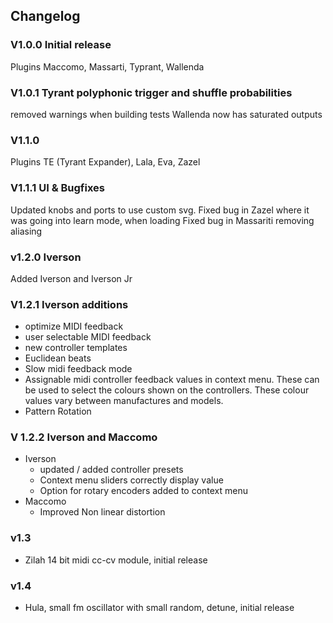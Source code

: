 ## Changelog

### V1.0.0 Initial release

Plugins Maccomo, Massarti, Typrant, Wallenda

### V1.0.1 Tyrant polyphonic trigger and shuffle probabilities

removed warnings when building tests
Wallenda now has saturated outputs

### V1.1.0

Plugins TE (Tyrant Expander), Lala, Eva, Zazel


### V1.1.1 UI & Bugfixes

Updated knobs and ports to use custom svg. 
Fixed bug in Zazel where it was going into learn mode, when loading
Fixed bug in Massariti removing aliasing

### v1.2.0 Iverson

Added Iverson and Iverson Jr

### V1.2.1 Iverson additions

 - optimize MIDI feedback
 - user selectable MIDI feedback
 - new controller templates
 - Euclidean beats
 - Slow midi feedback mode
 - Assignable midi controller feedback values in context menu. These can be used to select the colours shown on the controllers. These colour values vary between manufactures and models.
 - Pattern Rotation
  

### V 1.2.2 Iverson and Maccomo
 - Iverson
   - updated / added controller presets
   - Context menu sliders correctly display value
   - Option for rotary encoders added to context menu
 - Maccomo
     - Improved Non linear distortion
     
 ### v1.3
  - Zilah 14 bit midi cc-cv module, initial release
  
  ### v1.4 
  - Hula, small fm oscillator with small random, detune, initial release
  
 

